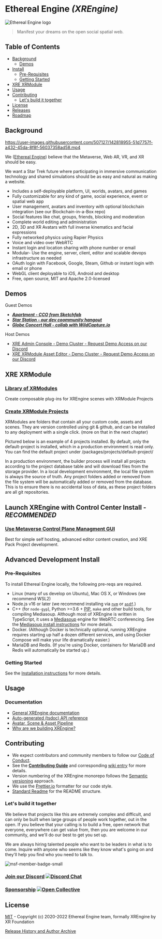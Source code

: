 # Ethereal Engine _(XREngine)_

![Ethereal Engine logo](https://user-images.githubusercontent.com/5104160/181167947-2cf42b34-7dd6-4e71-b840-c25b8cf850e6.png)

>  Manifest your dreams on the open social spatial web.

## Table of Contents

- [Background](#background)
  - [Demos](#demos)
- [Install](#advanced-development-install)
  - [Pre-Requisites](#pre-requisites)
  - [Getting Started](#getting-started)
- [XRE XRModule](#xre-xrmodule)
- [Usage](#usage)
- [Contributing](#contributing)
  - [Let's build it together](#lets-build-it-together)
- [License](#license)
- [Releases](https://github.com/XRFoundation/XREngine/releases)
- [Roadmap](/ROADMAP.md)

## Background

https://user-images.githubusercontent.com/507127/142818955-51d7757f-a432-45da-8f8f-56037358ad58.mp4

We ([Ethereal Engine](https://github.com/xrfoundation)) believe that the Metaverse, 
Web AR, VR, and XR should be easy.

We want a Star Trek future where participating in immersive communication 
technology and shared simulations should be as easy and natural as making a website.

- Includes a self-deployable platform, UI, worlds, avatars, and games
- Fully customizable for any kind of game, social experience, event or spatial web app
- User management, avatars and inventory with optional blockchain integration (see our Blockchain-in-a-Box repo)
- Social features like chat, groups, friends, blocking and moderation
- Complete world editing and administration
- 2D, 3D and XR Avatars with full inverse kinematics and facial expressions
- Fully networked physics using Rapier Physics
- Voice and video over WebRTC
- Instant login and location sharing with phone number or email
- Modular- Use the engine, server, client, editor and scalable devops infrastructure as needed
- OAuth login with Facebook, Google, Steam, Github or instant login with email or phone
- WebGL client deployable to iOS, Android and desktop
- Free, open source, MIT and Apache 2.0-licensed

## Demos

Guest Demos

- ***[Apartment - CCO from Sketchfab](https://app.etherealengine.com/location/apartment)***
- ***[Star Station - our dev coommunity hangout](https://app.etherealengine.com/location/sky-station)***
- ***[Globe Concert Hall - collab with WildCapture.io](https://app.etherealengine.com/location/globe-theater)***


Host Demos 

- [XRE Admin Console - Demo Cluster - Request Demo Access on our Discord](https://demo.etherealengine.com/admin)
- [XRE XRModule Asset Editor - Demo Cluster - Request Demo Access on our Discord](https://demo.etherealengine.com/editor)

## XRE XRModule

### [Library of XRModules](https://github.com/XRFoundation?q=xre-project)

Create composable plug-ins for XREngine scenes with XRModule Projects

### [Create XRModule Projects](https://xrfoundation.github.io/ethereal-engine-docs/docs/concepts/projects_api)

XRModules are folders that contain all your custom code, assets and scenes. They are version controlled using git & github, and can be installed to any deployment with a single click. (more on that in the next chapter)

Pictured below is an example of 4 projects installed. By default, only the default-project is installed, which in a production environment is read only. You can find the default project under /packages/projects/default-project/

In a production environment, the builder process will install all projects according to the project database table and will download files from the storage provider. In a local development environment, the local file system is always the source of truth. Any project folders added or removed from the file system will be automatically added or removed from the database. This is to ensure there is no accidental loss of data, as these project folders are all git repositories.

## Launch XREngine with Control Center Install - ***RECOMMENDED***

### [Use Metaverse Control Plane Managment GUI](https://github.com/XRFoundation/XREngine-Control-Center)

Best for simple self hosting, advanced editor content creation, and XRE Pack Project development.

## Advanced Development Install

### Pre-Requisites

To install Ethereal Engine locally, the following pre-reqs are required.

* Linux (many of us develop on Ubuntu), Mac OS X, or Windows (we recommend WSL2)
* Node.js v16 or later (we recommend installing via [`nvm`](https://github.com/nvm-sh/nvm)
  or [`asdf`](https://github.com/asdf-vm/asdf).)
* C++ (for `node-gyp`), Python >=3.6 + [PIP](https://pypi.org/project/pip/), `make`
  and other build tools, for compiling Mediasoup.
  Although most of XREngine is written in TypeScript, it uses a [Mediasoup](https://mediasoup.org/)
  engine for WebRTC conferencing. See the [Mediasoup install instructions](https://mediasoup.org/documentation/v3/mediasoup/installation/)
  for more details.
* Docker. (Although Docker is technically optional, running XREngine requires starting up
  half a dozen different services, and using Docker Compose will make your life dramatically
  easier.)
* MariaDB and Redis. (If you're using Docker, containers for MariaDB and Redis 
  will automatically be started up.)

### Getting Started

See the [Installation instructions](https://xrfoundation.github.io/ethereal-engine-docs/docs/installation/)
for more details.

## Usage

### Documentation

* [General XREngine documentation](https://xrfoundation.github.io/ethereal-engine-docs/docs)
* [Auto-generated (tsdoc) API reference](https://xrfoundation.github.io/ethereal-engine-docs/docs/generated/common/)
* [Avatar, Scene & Asset Pipeline](https://github.com/XRFoundation/XREngine/wiki/Avatar,-Scene-&-Asset-Pipeline)
* [Why are we building XREngine?](https://xrfoundation.github.io/ethereal-engine-docs/docs/)

## Contributing

* We expect contributors and community members to follow our
  [Code of Conduct](CODE_OF_CONDUCT.md).
* See the **[Contributing Guide](CONTRIBUTING.md)** and corresponding
  [wiki entry](https://github.com/XRFoundation/XREngine/wiki/Contributing)
  for more details.
* Version numbering of the XREngine monorepo follows the
  [Semantic versioning](http://semver.org/) approach.
* We use the [Prettier.io](https://prettier.io/) formatter for our code style.
* [Standard Readme](https://github.com/RichardLitt/standard-readme) for
  the README structure.

### Let's build it together

We believe that projects like this are extremely complex and difficult, and can 
only be built when large groups of people work together, out in the open. If you 
believe that your calling is to build a free, open network that everyone, 
everywhere can get value from, then you are welcome in our community, and we'll 
do our best to get you set up.

We are always hiring talented people who want to be leaders in what is to come. 
Inquire with anyone who seems like they know what's going on and they'll help 
you find who you need to talk to.

![msf-member-badge-small](https://user-images.githubusercontent.com/5104160/181168132-57a91f8b-16c9-45f0-a0ee-c89f8f018a80.png)

### [Join our Discord](https://discord.gg/xrf)  [![Discord Chat](https://img.shields.io/discord/692672143053422678.svg)](https://discord.gg/xrf)

### [Sponsorship](https://opencollective.com/etherealengine) [![Open Collective](https://opencollective.com/etherealengine/tiers/badge.svg)](https://opencollective.com/etherealengine)

## License
[MIT](LICENSE) - Copyright (c) 2020-2022 Ethereal Engine team, formally XREngine by XR Foundation


[Release History and Author Archive](/HISTORY.md)
